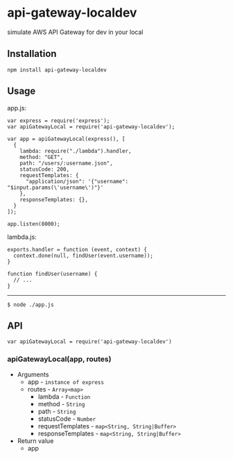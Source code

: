 # api-gateway-localdev

simulate AWS API Gateway for dev in your local

## Installation

```
npm install api-gateway-localdev
```

## Usage

app.js:

```node
var express = require('express');
var apiGatewayLocal = require('api-gateway-localdev');

var app = apiGatewayLocal(express(), [
  {
    lambda: require("./lambda").handler,
    method: "GET",
    path: "/users/:username.json",
    statusCode: 200,
    requestTemplates: {
      "application/json": '{"username": "$input.params(\'username\')"}'
    },
    responseTemplates: {},
  }
]);

app.listen(8000);
```

lambda.js:

```node
exports.handler = function (event, context) {
  context.done(null, findUser(event.username));
}

function findUser(username) {
  // ...
}
```

***

```
$ node ./app.js
```

## API

```node
var apiGatewayLocal = require('api-gateway-localdev')
```

### apiGatewayLocal(app, routes)

- Arguments
  - app - `instance of express`
  - routes - `Array<map>`
    - lambda - `Function`
    - method - `String`
    - path - `String`
    - statusCode - `Number`
    - requestTemplates - `map<String, String|Buffer>`
    - responseTemplates - `map<String, String|Buffer>`
- Return value
  - app
